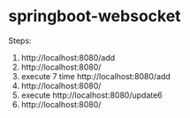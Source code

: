 # springboot-websocket

Steps:
1. http://localhost:8080/add
2. http://localhost:8080/
3. execute 7 time http://localhost:8080/add
4. http://localhost:8080/
5. execute http://localhost:8080/update6
6. http://localhost:8080/
